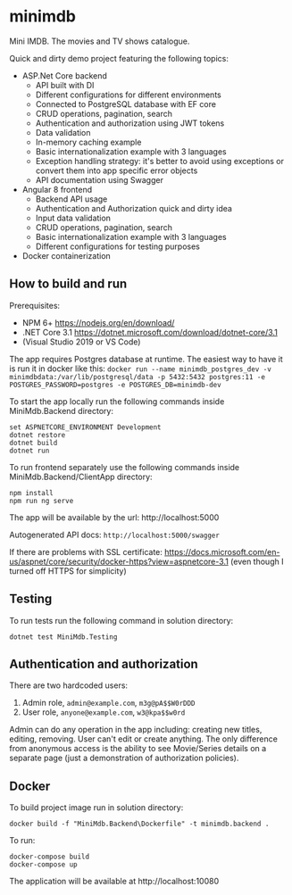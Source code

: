 # minimdb
Mini IMDB. The movies and TV shows catalogue.

 Quick and dirty demo project featuring the following topics:

* ASP.Net Core backend
  * API built with DI
  * Different configurations for different environments
  * Connected to PostgreSQL database with EF core
  * CRUD operations, pagination, search
  * Authentication and authorization using JWT tokens
  * Data validation
  * In-memory caching example
  * Basic internationalization example with 3 languages
  * Exception handling strategy: it's better to avoid using exceptions or convert them into app specific error objects
  * API documentation using Swagger
* Angular 8 frontend
  * Backend API usage
  * Authentication and Authorization quick and dirty idea
  * Input data validation
  * CRUD operations, pagination, search
  * Basic internationalization example with 3 languages
  * Different configurations for testing purposes
* Docker containerization

## How to build and run
Prerequisites:
* NPM 6+ https://nodejs.org/en/download/
* .NET Core 3.1 https://dotnet.microsoft.com/download/dotnet-core/3.1
* (Visual Studio 2019 or VS Code)

The app requires Postgres database at runtime.
The easiest way to have it is run it in docker like this:
`docker run --name minimdb_postgres_dev -v minimdbdata:/var/lib/postgresql/data -p 5432:5432 postgres:11 -e POSTGRES_PASSWORD=postgres -e POSTGRES_DB=minimdb-dev`

To start the app locally run the following commands inside MiniMdb.Backend directory:
```
set ASPNETCORE_ENVIRONMENT Development
dotnet restore
dotnet build
dotnet run
```

To run frontend separately use the following commands inside MiniMdb.Backend/ClientApp directory:

```
npm install
npm run ng serve
```

The app will be available by the url: http://localhost:5000

Autogenerated API docs: `http://localhost:5000/swagger`

If there are problems with SSL certificate: https://docs.microsoft.com/en-us/aspnet/core/security/docker-https?view=aspnetcore-3.1
(even though I turned off HTTPS for simplicity)

## Testing
To run tests run the following command in solution directory:
```
dotnet test MiniMdb.Testing
```

## Authentication and authorization

There are two hardcoded users:
1. Admin role, `admin@example.com`, `m3g@pA$$W0rDDD`
2. User role, `anyone@example.com`, `w3@kpa$$w0rd`

Admin can do any operation in the app including: creating new titles, editing, removing.
User can't edit or create anything. The only difference from anonymous access is the ability to
see Movie/Series details on a separate page (just a demonstration of authorization policies).

## Docker

To build project image run in solution directory:

`docker build -f "MiniMdb.Backend\Dockerfile" -t minimdb.backend .`

To run:

```
docker-compose build
docker-compose up
```

The application will be available at http://localhost:10080